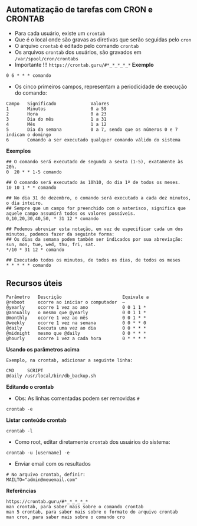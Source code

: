 ## Automatização de tarefas com CRON e CRONTAB

* Para cada usuário, existe um `crontab`
* Que é o local onde são gravas as diretivas que serão seguidas pelo `cron`
* O arquivo `crontab` é editado pelo comando `crontab`
* Os arquivos `crontab` dos usuários, são gravados em `/var/spool/cron/crontabs`
* Importante !!! ` https://crontab.guru/#*_*_*_*_* `
**Exemplo**
```
0 6 * * * comando
```

* Os cinco primeiros campos, representam a periodicidade de execução do comando:

```
Campo	Significado				Valores
1		Minutos					0 a 59
2		Hora					0 a 23
3		Dia do mês				1 a 31
4		Mês						1 a 12
5		Dia da semana			0 a 7, sendo que os números 0 e 7 indicam o domingo
6		Comando a ser executado	qualquer comando válido do sistema
```

**Exemplos**
```
## O comando será executado de segunda a sexta (1-5), exatamente às 20h.
0  20 * * 1-5 comando

## O comando será executado às 10h10, do dia 1º de todos os meses.
10 10 1 * * comando

## No dia 31 de dezembro, o comando será executado a cada dez minutos, o dia inteiro. 
## Sempre que um campo for preenchido com o asterisco, significa que aquele campo assumirá todos os valores possíveis.
0,10,20,30,40,50, * 31 12 * comando

## Podemos abreviar esta notação, em vez de especificar cada um dos minutos, podemos fazer da seguinte forma:
## Os dias da semana podem também ser indicados por sua abreviação: sun, mon, tue, wed, thu, fri, sat.
*/10 * 31 12 * comando

## Executado todos os minutos, de todos os dias, de todos os meses
* * * * * comando
```

## Recursos úteis 
```
Parâmetro	Descrição						Equivale a
@reboot		ocorre ao iniciar o computador	—
@yearly		ocorre 1 vez ao ano				0 0 1 1 *
@annually	o mesmo que @yearly				0 0 1 1 *
@monthly	ocorre 1 vez ao mês				0 0 1 * *
@weekly		ocorre 1 vez na semana			0 0 * * 0
@daily		Executa uma vez ao dia			0 0 * * *
@midnight	mesmo que @daily				0 0 * * *
@hourly		ocorre 1 vez a cada hora		0 * * * *
```

**Usando os parâmetros acima**
```
Exemplo, na crontab, adicionar a seguinte linha:

CMD		SCRIPT
@daily /usr/local/bin/db_backup.sh

```

**Editando o crontab**

* Obs: As linhas comentadas podem ser removidas `#`
```
crontab -e
```

**Listar conteúdo crontab**
```
crontab -l
```

* Como root, editar diretamente `crontab` dos usuários do sistema:
```
crontab -u [username] -e
```

* Enviar email com os resultados
```
# No arquivo crontab, definir:
MAILTO="admin@meuemail.com"
```

**Referências**
```
https://crontab.guru/#*_*_*_*_*
man crontab, para saber mais sobre o comando crontab
man 5 crontab, para saber mais sobre o formato do arquivo crontab
man cron, para saber mais sobre o comando cro
```


